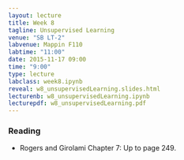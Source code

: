 ```yaml
---
layout: lecture
title: Week 8
tagline: Unsupervised Learning
venue: "SB LT-2"
labvenue: Mappin F110
labtime: "11:00"
date: 2015-11-17 09:00
time: "9:00"
type: lecture
labclass: week8.ipynb
reveal: w8_unsupervisedLearning.slides.html
lecturenb: w8_unsupervisedLearning.ipynb
lecturepdf: w8_unsupervisedLearning.pdf
---
```



### Reading

-   Rogers and Girolami Chapter 7: Up to page 249.

